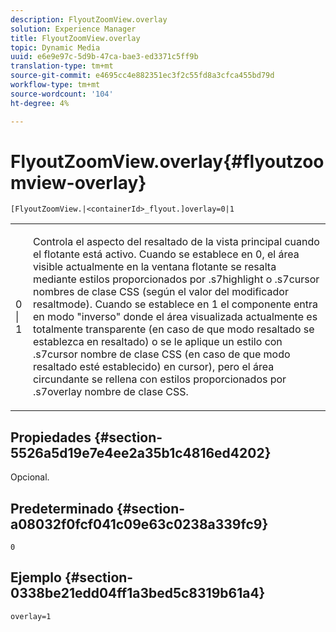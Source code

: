 ```yaml
---
description: FlyoutZoomView.overlay
solution: Experience Manager
title: FlyoutZoomView.overlay
topic: Dynamic Media
uuid: e6e9e97c-5d9b-47ca-bae3-ed3371c5ff9b
translation-type: tm+mt
source-git-commit: e4695cc4e882351ec3f2c55fd8a3cfca455bd79d
workflow-type: tm+mt
source-wordcount: '104'
ht-degree: 4%

---
```



# FlyoutZoomView.overlay{#flyoutzoomview-overlay}

`[FlyoutZoomView.|<containerId>_flyout.]overlay=0|1`

<table id="table_D052090D052D4273B37872C0C7E09E4B"> 
 <tbody> 
  <tr> 
   <td colname="col1"> <p><span class="codeph"> 0 | 1</span> </p> </td> 
   <td colname="col2"> <p> Controla el aspecto del resaltado de la vista principal cuando el flotante está activo. Cuando se establece en <span class="codeph"> 0</span>, el área visible actualmente en la ventana flotante se resalta mediante estilos proporcionados por <span class="codeph">.s7highlight</span> o <span class="codeph"> .s7cursor</span> nombres de clase CSS (según el valor del modificador <span class="codeph"> resaltmode</span>). Cuando se establece en <span class="codeph"> 1</span> el componente entra en modo "inverso" donde el área visualizada actualmente es totalmente transparente (en caso de que <span class="codeph"> modo resaltado</span> se establezca en <span class="codeph"> resaltado</span>) o se le aplique un estilo con <span class="codeph"> .s7cursor</span> nombre de clase CSS (en caso de que <span class="codeph"> modo resaltado</span> esté establecido) en <span class="codeph"> cursor</span>), pero el área circundante se rellena con estilos proporcionados por <span class="codeph"> .s7overlay</span> nombre de clase CSS. </p> </td> 
  </tr> 
 </tbody> 
</table>

## Propiedades {#section-5526a5d19e7e4ee2a35b1c4816ed4202}

Opcional.

## Predeterminado {#section-a08032f0fcf041c09e63c0238a339fc9}

`0`

## Ejemplo {#section-0338be21edd04ff1a3bed5c8319b61a4}

`overlay=1`
